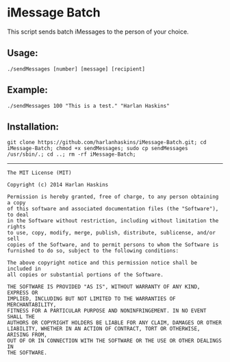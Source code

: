 iMessage Batch
===

This script sends batch iMessages to the person of your choice.

Usage:
----
    ./sendMessages [number] [message] [recipient]

Example:
----
    ./sendMessages 100 "This is a test." "Harlan Haskins"

Installation:
---
    git clone https://github.com/harlanhaskins/iMessage-Batch.git; cd iMessage-Batch; chmod +x sendMessages; sudo cp sendMessages /usr/sbin/.; cd ..; rm -rf iMessage-Batch;

---
    The MIT License (MIT)

    Copyright (c) 2014 Harlan Haskins

    Permission is hereby granted, free of charge, to any person obtaining a copy
    of this software and associated documentation files (the "Software"), to deal
    in the Software without restriction, including without limitation the rights
    to use, copy, modify, merge, publish, distribute, sublicense, and/or sell
    copies of the Software, and to permit persons to whom the Software is
    furnished to do so, subject to the following conditions:

    The above copyright notice and this permission notice shall be included in
    all copies or substantial portions of the Software.

    THE SOFTWARE IS PROVIDED "AS IS", WITHOUT WARRANTY OF ANY KIND, EXPRESS OR
    IMPLIED, INCLUDING BUT NOT LIMITED TO THE WARRANTIES OF MERCHANTABILITY,
    FITNESS FOR A PARTICULAR PURPOSE AND NONINFRINGEMENT. IN NO EVENT SHALL THE
    AUTHORS OR COPYRIGHT HOLDERS BE LIABLE FOR ANY CLAIM, DAMAGES OR OTHER
    LIABILITY, WHETHER IN AN ACTION OF CONTRACT, TORT OR OTHERWISE, ARISING FROM,
    OUT OF OR IN CONNECTION WITH THE SOFTWARE OR THE USE OR OTHER DEALINGS IN
    THE SOFTWARE.
